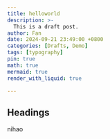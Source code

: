 ```yaml
---
title: helloworld
description: >-
  This is a draft post.
author: Fan
date: 2024-09-21 23:49:00 +0800
categories: [Drafts, Demo]
tags: [typography]
pin: true
math: true
mermaid: true
render_with_liquid: true

---
```


## Headings
nihao